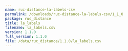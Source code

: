 ```yaml
---
name: ruc-distance-la-labels-csv
permalink: /downloads/ruc-distance-la-labels-csv/1_1_0
package: ruc_distance
title: la_labels
filename: la_labels.csv
version: 1.1.0
full_version: 1.1.0
file: /data/ruc_distance/1.1.0/la_labels.csv
---
```

